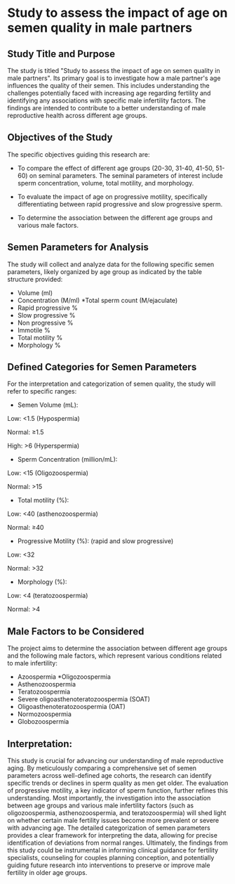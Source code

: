 # Study to assess the impact of age on semen quality in male partners

## Study Title and Purpose
The study is titled "Study to assess the impact of age on semen quality in male partners". Its primary goal is to investigate how a male partner's age influences the quality of their semen. This includes understanding the challenges potentially faced with increasing age regarding fertility and identifying any associations with specific male infertility factors. The findings are intended to contribute to a better understanding of male reproductive health across different age groups.


## Objectives of the Study
The specific objectives guiding this research are:

* To compare the effect of different age groups (20-30, 31-40, 41-50, 51-60) on seminal parameters. The seminal parameters of interest include sperm concentration, volume, total motility, and morphology.

* To evaluate the impact of age on progressive motility, specifically differentiating between rapid progressive and slow progressive sperm.

* To determine the association between the different age groups and various male factors.

## Semen Parameters for Analysis
The study will collect and analyze data for the following specific semen parameters, likely organized by age group as indicated by the table structure provided:

* Volume (ml) 
* Concentration (M/ml) 
*Total sperm count (M/ejaculate) 
* Rapid progressive % 
* Slow progressive % 
* Non progressive % 
* Immotile % 
* Total motility % 
* Morphology % 

## Defined Categories for Semen Parameters
For the interpretation and categorization of semen quality, the study will refer to specific ranges:

* Semen Volume (mL):

Low: <1.5 (Hypospermia)

Normal: ≥1.5

High: >6 (Hyperspermia) 

* Sperm Concentration (million/mL):

Low: <15 (Oligozoospermia) 

Normal: >15 

* Total motility (%):

Low: <40 (asthenozoospermia) 

Normal: ≥40 

* Progressive Motility (%): (rapid and slow progressive)

Low: <32 

Normal: >32 

* Morphology (%):

Low: <4 (teratozoospermia) 

Normal: >4 

## Male Factors to be Considered
The project aims to determine the association between different age groups and the following male factors, which represent various conditions related to male infertility:


* Azoospermia 
*Oligozoospermia 
* Asthenozoospermia 
* Teratozoospermia 
* Severe oligoasthenoteratozoospermia (SOAT) 
* Oligoasthenoteratozoospermia (OAT) 
* Normozoospermia 
* Globozoospermia 

## Interpretation:

This study is crucial for advancing our understanding of male reproductive aging. By meticulously comparing a comprehensive set of semen parameters across well-defined age cohorts, the research can identify specific trends or declines in sperm quality as men get older. The evaluation of progressive motility, a key indicator of sperm function, further refines this understanding. Most importantly, the investigation into the association between age groups and various male infertility factors (such as oligozoospermia, asthenozoospermia, and teratozoospermia) will shed light on whether certain male fertility issues become more prevalent or severe with advancing age. The detailed categorization of semen parameters provides a clear framework for interpreting the data, allowing for precise identification of deviations from normal ranges. Ultimately, the findings from this study could be instrumental in informing clinical guidance for fertility specialists, counseling for couples planning conception, and potentially guiding future research into interventions to preserve or improve male fertility in older age groups.
